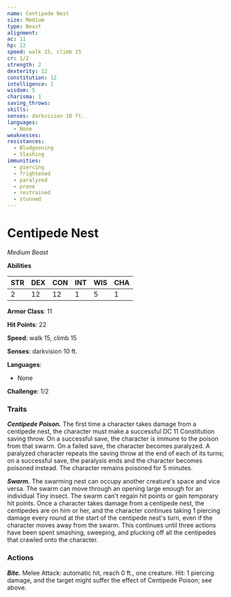 ```yaml
---
name: Centipede Nest
size: Medium
type: Beast
alignment: 
ac: 11
hp: 22
speed: walk 15, climb 15
cr: 1/2
strength: 2
dexterity: 12
constitution: 12
intelligence: 1
wisdom: 5
charisma: 1
saving_throws:
skills:
senses: darkvision 10 ft.
languages:
  - None
weaknesses:
resistances:
  - Bludgeoning
  - Slashing
immunities:
  - piercing
  - frightened
  - paralyzed
  - prone
  - restrained
  - stunned
---
```


# Centipede Nest

*Medium Beast*

**Abilities**

| STR | DEX | CON | INT | WIS | CHA |
| --- | --- | --- | --- | --- | --- |
| 2 | 12 | 12 | 1 | 5 | 1 |

**Armor Class**: 11

**Hit Points**: 22

**Speed**: walk 15, climb 15

**Senses**: darkvision 10 ft.

**Languages**:
  - None

**Challenge**: 1/2

### Traits
***Centipede Poison.*** The first time a character takes damage from a centipede nest, the character must make a successful DC 11 Constitution saving throw. On a successful save, the character is immune to the poison from that swarm. On a failed save, the character becomes paralyzed. A paralyzed character repeats the saving throw at the end of each of its turns; on a successful save, the paralysis ends and the character becomes poisoned instead. The character remains poisoned for 5 minutes.

***Swarm.*** The swarming nest can occupy another creature's space and vice versa. The swarm can move through an opening large enough for an individual Tiny insect. The swarm can't regain hit points or gain temporary hit points. Once a character takes damage from a centipede nest, the centipedes are on him or her, and the character continues taking 1 piercing damage every round at the start of the centipede nest's turn, even if the character moves away from the swarm. This continues until three actions have been spent smashing, sweeping, and plucking off all the centipedes that crawled onto the character.

### Actions
***Bite.*** Melee Attack: automatic hit, reach 0 ft., one creature. Hit: 1 piercing damage, and the target might suffer the effect of Centipede Poison; see above.


